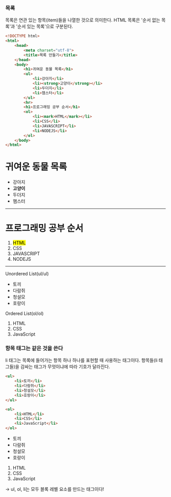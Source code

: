 ### 목록
목록은 연관 있는 항목(item)들을 나열한 것으로 의미한다.
HTML 목록은 '순서 없는 목록'과 '순서 있는 목록'으로 구분된다.

```html
<!DOCTYPE html>
<html>
    <head>
        <meta charset="utf-8">
        <title>목록 만들기</title>
    </head>
    <body>
        <h1>귀여운 동물 목록</h1>
        <ul>
            <li>강아지</li>
            <li><strong>고양이</strong></li>
            <li>두더지</li>
            <li>햄스터</li>
        </ul>
        <hr>
        <h1>프로그래밍 공부 순서</h1>
        <ol>
            <li><mark>HTML</mark></li>
            <li>CSS</li>
            <li>JAVASCRIPT</li>
            <li>NODEJS</li>
        </ol>
    </body>
</html>
```

<!DOCTYPE html>
<html>
    <head>
        <meta charset="utf-8">
        <title>목록 만들기</title>
    </head>
    <body>
        <h1>귀여운 동물 목록</h1>
        <ul>
            <li>강아지</li>
            <li><strong>고양이</strong></li>
            <li>두더지</li>
            <li>햄스터</li>
        </ul>
        <hr>
        <h1>프로그래밍 공부 순서</h1>
        <ol>
            <li><mark>HTML</mark></li>
            <li>CSS</li>
            <li>JAVASCRIPT</li>
            <li>NODEJS</li>
        </ol>
    </body>
</html>

<hr>

Unordered List(ul/ul)
* 토끼
* 다람쥐
* 청설모
* 호랑이  

Ordered List(ol/ol)
1. HTML
2. CSS
3. JavaScript  

### 항목 태그는 같은 것을 쓴다
li 태그는 목록에 들어가는 항목 하나 하나를 표현할 때 사용하는 태그이다.
항목들(li 태그들)을 감싸는 태그가 무엇이냐에 따라 기호가 달라진다.

```html
<ul>
	<li>토끼</li>
	<li>다람쥐</li>
	<li>청설모</li>
	<li>호랑이</li>
</ul>

<ol>
	<li>HTML</li>
	<li>CSS</li>
	<li>JavaScript</li>
</ol>
```
<ul>
	<li>토끼</li>
	<li>다람쥐</li>
	<li>청설모</li>
	<li>호랑이</li>
</ul>

<ol>
	<li>HTML</li>
	<li>CSS</li>
	<li>JavaScript</li>
</ol>

-> ul, ol, li는 모두 블록 레벨 요소를 만드는 태그이다!
